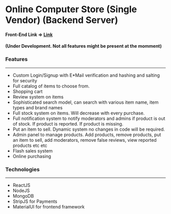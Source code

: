 # Online Computer Store (Single Vendor) (Backend Server)

#### Front-End Link => [Link](https://github.com/Hamza91able/computer-store)

#### (Under Development. Not all features might be present at the momment)

### Features
-----------------------------------------
* Custom Login/Signup with E*Mail verification and hashing and salting for security
* Full catalog of items to choose from.
* Shopping cart
* Review system on items
* Sophisticated search model, can search with various item name, item types and brand names
* Full stock system on items. Will decrease with every purchase.
* Full notification system to notify moderators and admins if product is out of stock. If product is reported. If product is missing.
* Put an item to sell. Dynamic system no changes in code will be required.
* Admin panel to manage products. Add products, remove products, put an item to sell, add moderators, remove false reviews,  view reported products etc etc
* Flash sales system
* Online purchasing

### Technologies
---------------------------------------------
* ReactJS
* NodeJS
* MongoDB
* StripJS for Payments
* MaterialUI for frontend framework
